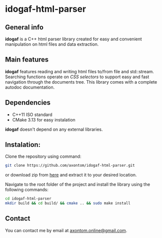 # idogaf-html-parser
## General info
**idogaf** is a C++ html parser library created for easy and convenient manipulation on html files and data extraction.

## Main features
**idogaf** features reading and writing html files to/from file and std::stream.
Searching functions operate on *CSS selectors* to support easy and fast navigation through the documents tree.
This library comes with a complete autodoc documentation.

## Dependencies
* C++11 ISO standard
* CMake 3.13 for easy instalation

**idogaf** doesn't depend on any external libraries.

## Instalation:
Clone the repository using command:
``` sh
git clone https://github.com/axontom/idogaf-html-parser.git
```
or download zip from [here](https://github.com/axontom/idogaf-html-parser/archive/v1.1.1.zip) and extract it to your desired location.

Navigate to the root folder of the project and install the library using the following commands:
``` sh
cd idogaf-html-parser
mkdir build && cd build/ && cmake .. && sudo make install
```

## Contact
You can contact me by email at axontom.online@gmail.com.

